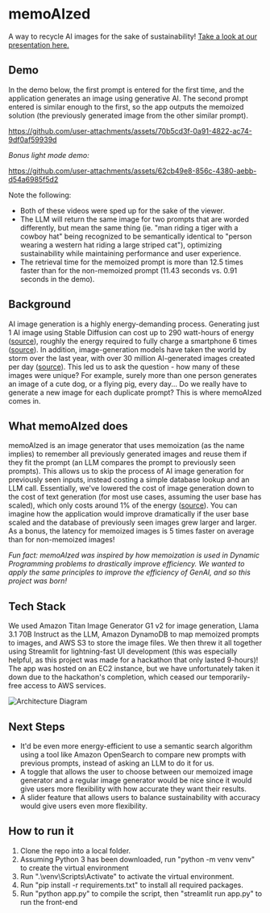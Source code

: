 # memoAIzed
A way to recycle AI images for the sake of sustainability! [Take a look at our presentation here.](https://github.com/user-attachments/files/17269129/memoAIzed.pdf)


## Demo
In the demo below, the first prompt is entered for the first time, and the application generates an image using generative AI. The second prompt entered is similar enough to the first, so the app outputs the memoized solution (the previously generated image from the other similar prompt).

https://github.com/user-attachments/assets/70b5cd3f-0a91-4822-ac74-9df0af59939d

*Bonus light mode demo:*

https://github.com/user-attachments/assets/62cb49e8-856c-4380-aebb-d54a6985f5d2

Note the following:
- Both of these videos were sped up for the sake of the viewer.
- The LLM will return the same image for two prompts that are worded differently, but mean the same thing (ie. "man riding a tiger with a cowboy hat" being recognized to be semantically identical to "person wearing a western hat riding a large striped cat"), optimizing sustainability while maintaining performance and user experience.
- The retrieval time for the memoized prompt is more than 12.5 times faster than for the non-memoized prompt (11.43 seconds vs. 0.91 seconds in the demo).
## Background
AI image generation is a highly energy-demanding process. Generating just 1 AI image using Stable Diffusion can cost up to 290 watt-hours of energy ([source](https://mcengkuru.medium.com/the-hidden-cost-of-ai-images-how-generating-one-could-power-your-fridge-for-hours-174c95c43db8)), roughly the energy required to fully charge a smartphone 6 times ([source](https://www.energysage.com/electricity/house-watts/how-many-watts-does-a-phone-charger-use/)). In addition, image-generation models have taken the world by storm over the last year, with over 30 million AI-generated images created per day ([source](https://techreport.com/statistics/software-web/ai-image-generator-market-statistics/#:~:text=As%20of%20August%202023%2C%20people,better%20than%20human%2Dcreated%20art.)). This led us to ask the question - how many of these images were unique? For example, surely more than one person generates an image of a cute dog, or a flying pig, every day... Do we really have to generate a new image for each duplicate prompt? This is where memoAIzed comes in.

## What memoAIzed does
memoAIzed is an image generator that uses memoization (as the name implies) to remember all previously generated images and reuse them if they fit the prompt (an LLM compares the prompt to previously seen prompts). This allows us to skip the process of AI image generation for previously seen inputs, instead costing a simple database lookup and an LLM call. Essentially, we've lowered the cost of image generation down to the cost of text generation (for most use cases, assuming the user base has scaled), which only costs around 1% of the energy ([source](https://lifestyle.livemint.com/news/big-story/ai-carbon-footprint-openai-chatgpt-water-google-microsoft-111697802189371.html)). You can imagine how the application would improve dramatically if the user base scaled and the database of previously seen images grew larger and larger. As a bonus, the latency for memoized images is 5 times faster on average than for non-memoized images!


*Fun fact: memoAIzed was inspired by how memoization is used in Dynamic Programming problems to drastically improve efficiency. We wanted to apply the same principles to improve the efficiency of GenAI, and so this project was born!*

## Tech Stack
We used Amazon Titan Image Generator G1 v2 for image generation, Llama 3.1 70B Instruct as the LLM, Amazon DynamoDB to map memoized prompts to images, and AWS S3 to store the image files. We then threw it all together using Streamlit for lightning-fast UI development (this was especially helpful, as this project was made for a hackathon that only lasted 9-hours)! The app was hosted on an EC2 instance, but we have unfortunately taken it down due to the hackathon's completion, which ceased our temporarily-free access to AWS services.


![Architecture Diagram](https://github.com/user-attachments/assets/2d4b9364-d48f-4af7-b8ac-b3f0c54b403c)

## Next Steps
- It'd be even more energy-efficient to use a semantic search algorithm using a tool like Amazon OpenSearch to compare new prompts with previous prompts, instead of asking an LLM to do it for us.
- A toggle that allows the user to choose between our memoized image generator and a regular image generator would be nice since it would give users more flexibility with how accurate they want their results.
- A slider feature that allows users to balance sustainability with accuracy would give users even more flexibility.

## How to run it
1. Clone the repo into a local folder.
2. Assuming Python 3 has been downloaded, run "python -m venv venv" to create the virtual environment
3. Run ".\venv\Scripts\Activate" to activate the virtual environment.
4. Run "pip install -r requirements.txt" to install all required packages.
5. Run "python app.py" to compile the script, then "streamlit run app.py" to run the front-end

